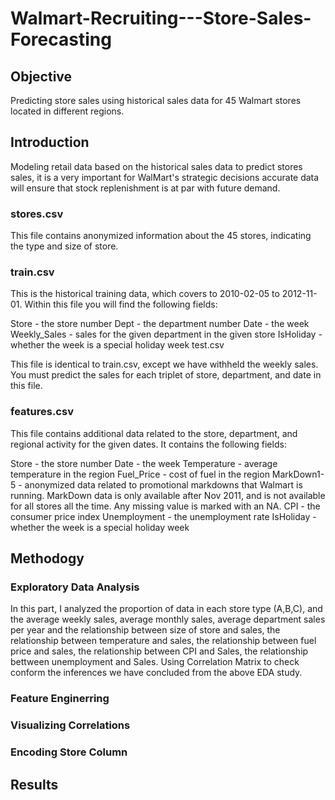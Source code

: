 # Walmart-Recruiting---Store-Sales-Forecasting

## Objective
 Predicting store sales using  historical sales data for 45 Walmart stores located in different regions.
 
 
## Introduction
Modeling retail data based on the historical sales data to predict stores sales, it is a very important for WalMart's strategic decisions accurate data will ensure that stock replenishment is at par with future demand.

### stores.csv

This file contains anonymized information about the 45 stores, indicating the type and size of store.

### train.csv

This is the historical training data, which covers to 2010-02-05 to 2012-11-01. Within this file you will find the following fields:

Store - the store number
Dept - the department number
Date - the week
Weekly_Sales -  sales for the given department in the given store
IsHoliday - whether the week is a special holiday week
test.csv

This file is identical to train.csv, except we have withheld the weekly sales. You must predict the sales for each triplet of store, department, and date in this file.

### features.csv

This file contains additional data related to the store, department, and regional activity for the given dates. It contains the following fields:

Store - the store number
Date - the week
Temperature - average temperature in the region
Fuel_Price - cost of fuel in the region
MarkDown1-5 - anonymized data related to promotional markdowns that Walmart is running. MarkDown data is only available after Nov 2011, and is not available for all stores all the time. Any missing value is marked with an NA.
CPI - the consumer price index
Unemployment - the unemployment rate
IsHoliday - whether the week is a special holiday week

## Methodogy

### Exploratory Data Analysis
In this part, I analyzed the proportion of data in each store type (A,B,C), and the average weekly sales, average monthly sales, average department sales per year and the relationship between size of store and sales, the relationship between temperature and sales, the relationship between fuel price and sales, the relationship between CPI and Sales, the relationship bettween unemployment and Sales. 
Using Correlation Matrix to check conform the inferences we have concluded from the above EDA study.


### Feature Enginerring
### Visualizing Correlations
### Encoding Store Column


## Results

